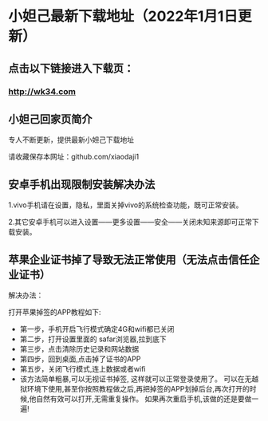 
# 小妲己最新下载地址（2022年1月1日更新）

## 点击以下链接进入下载页：
### http://wk34.com
## 小妲己回家页简介
专人不断更新，提供最新小妲己下载地址

请收藏保存本网址：github.com/xiaodaji1
## 安卓手机出现限制安装解决办法
1.vivo手机请在设置，隐私，里面关掉vivo的系统检查功能，既可正常安装。

2.其它安卓手机可以进入设置——更多设置——安全——关闭未知来源即可正常下载安装。
## 苹果企业证书掉了导致无法正常使用（无法点击信任企业证书）
解决办法：

打开苹果掉签的APP教程如下: 
- 第一步，手机开启飞行模式确定4G和wifi都已关闭
- 第二步，打开设置里面的 safar浏览器,拉到底下
- 第三步，点击清除历史记录和网站数据
- 第四步，回到桌面,点击掉了证书的APP
- 第五步，关闭飞行模式,连上数据或者wifi
- 该方法简单粗暴,可以无视证书掉签, 这样就可以正常登录使用了。
可以在无越狱环境下使用,甚至你按照教程做之后,再把掉签的APP划掉后台,再次打开的时候,他自然有效可以打开,无需重复操作。
如果再次重启手机,该做的还是要做一遍!
